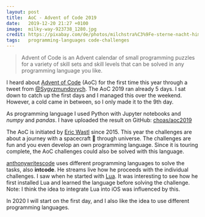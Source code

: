 ```yaml
---
layout: post
title:  AoC - Advent of Code 2019
date:   2019-12-20 21:27 +0100
image:  milky-way-923738_1280.jpg
credit: https://pixabay.com/de/photos/milchstra%C3%9Fe-sterne-nacht-himmel-923738/
tags:   programming-languages code-challenges
---
```


> Advent of Code is an Advent calendar of small programming puzzles for a variety of skill sets and skill levels that can be solved in any programming language you like.

I heard about [Advent of Code](https://adventofcode.com/2019) (AoC) for the first time this year through a tweet from [@Sygyzmundovych](https://twitter.com/Sygyzmundovych/status/1201635851958128645). The AoC 2019 ran already 5 days.  I sat down to catch up the first days and I managed this over the weekend. However, a cold came in between, so I only made it to the 9th day.

As programming language I used Python with Jupyter notebooks and _numpy_ and _pandas_. I have uploaded the result on GitHub: [choas/aoc2019](https://github.com/choas/aoc2019)

The AoC is initiated by [Eric Wastl](https://twitter.com/ericwastl) since 2015. This year the challenges are about a journey with a spacecraft 🚀 through universe. The challenges are fun and you even develop an own programming language. Since it is touring complete, the AoC challenges could also be solved with this language.

[anthonywritescode](https://github.com/anthonywritescode/aoc2019) uses different programming languages to solve the tasks, also __intcode__. He streams live how he proceeds with the individual challenges. I saw when he started with [Lua](https://www.lua.org/). It was interesting to see how he first installed Lua and learned the language before solving the challenge. Note: I think the idea to integrate Lua into iOS was influenced by this.

In 2020 I will start on the first day, and I also like the idea to use different programming languages.
